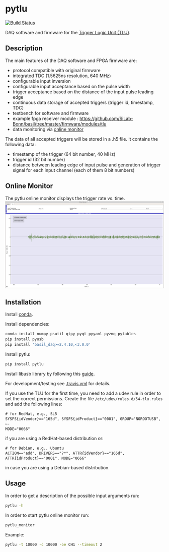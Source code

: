 ﻿# pytlu

[![Build Status](https://travis-ci.org/SiLab-Bonn/pytlu.svg?branch=master)](https://travis-ci.org/SiLab-Bonn/pytlu)

DAQ software and firmware for the [Trigger Logic Unit (TLU)](https://twiki.cern.ch/twiki/bin/view/MimosaTelescope/TLU).

## Description

The main features of the DAQ software and FPGA firmware are:

- protocol compatible with original firmware 
- integrated TDC (1.5625ns resolution, 640 MHz)
- configurable input inversion
- configurable input acceptance based on the pulse width
- trigger acceptance based on the distance of the input pulse leading edge
- continuous data storage of accepted triggers (trigger id, timestamp, TDC)
- testbench for software and firmware
- example fpga receiver module : https://github.com/SiLab-Bonn/basil/tree/master/firmware/modules/tlu
- data monitoring via [online monitor](https://github.com/SiLab-Bonn/online_monitor)

The data of all accepted triggers will be stored in a .h5 file. It contains the following data:

- timestamp of the trigger (64 bit number, 40 MHz)
- trigger id (32 bit number)
- distance between leading edge of input pulse and generation of trigger signal for each input channel (each of them 8 bit numbers)


## Online Monitor

The pytlu online monitor displays the trigger rate vs. time.
![Pytlu online monitor](online_monitor.png)

## Installation

Install [conda](http://conda.pydata.org).

Install dependencies:
```bash
conda install numpy psutil qtpy pyqt pyyaml pyzmq pytables
pip install pyusb
pip install 'basil_daq>=2.4.10,<3.0.0'
```

Install pytlu:
```bash
pip install pytlu
```

Install libusb library by following this [guide](https://silab-redmine.physik.uni-bonn.de/projects/pysilibusb/wiki).

For development/testing see [.travis.yml](https://github.com/SiLab-Bonn/pytlu/blob/master/.travis.yml) for details.


If you use the TLU for the first time, you need to add a udev rule in order to set the correct permissions. Create the file `/etc/udev/rules.d/54-tlu.rules` and add the following lines:

```
# for RedHat, e.g., SL5
SYSFS{idVendor}=="165d", SYSFS{idProduct}=="0001", GROUP="NOROOTUSB", ←-
MODE="0666"
```
if you are using a RedHat-based distribution or:
```
# for Debian, e.g., Ubuntu
ACTION=="add", DRIVERS=="?*", ATTR{idVendor}=="165d",
ATTR{idProduct}=="0001", MODE="0666"
```
in case you are using a Debian-based distribution.

## Usage

In order to get a description of the possible input arguments run:
```bash
pytlu -h
```

In order to start pytlu online monitor run:
```bash
pytlu_monitor
```

Example:
```bash
pytlu -t 10000 -c 10000 -oe CH1 --timeout 2
```
